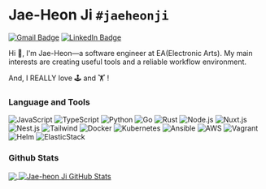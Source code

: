 # Jae-Heon Ji `#jaeheonji`

[![Gmail Badge](https://img.shields.io/badge/-Gmail-D14836?style=flat-square&logo=Gmail&logoColor=white)](mailto:atx6419@gmail.com?subject=[Github]%20Hi,%20JaeHeon!)
[![LinkedIn Badge](https://img.shields.io/badge/-LinkedIn-0077B0?style=flat-square&logo=LinkedIn)](https://www.linkedin.com/in/jaeheonjee/)

Hi 👋, I'm Jae-Heon—a software engineer at EA(Electronic Arts). My main interests are creating useful tools and a reliable workflow environment.

And, I REALLY love 🕹 and 🏋️ !

### Language and Tools

<p>
  <img alt="JavaScript" src="https://img.shields.io/badge/-JavaScript-F7DF1E?style=flat-square&logo=JavaScript&logoColor=white">
  <img alt="TypeScript" src="https://img.shields.io/badge/-TypeScript-007ACC?style=flat-square&logo=TypeScript&logoColor=white">
  <img alt="Python" src="https://img.shields.io/badge/-Python-3776AB?style=flat-square&logo=Python&logoColor=white">
  <img alt="Go" src="https://img.shields.io/badge/-Go-00ADD8?style=flat-square&logo=Go&logoColor=white">
  <img alt="Rust" src="https://img.shields.io/badge/-Rust-000000?style=flat-square&logo=Rust&logoColor=white">
  <img alt="Node.js" src="https://img.shields.io/badge/-Node.js-339933?style=flat-square&logo=Node.js&logoColor=white">
  <img alt="Nuxt.js" src="https://img.shields.io/badge/-Nuxt.js-00C58E?style=flat-square&logo=Nuxt.js&logoColor=white">
  <img alt="Nest.js" src="https://img.shields.io/badge/-Nest.js-E0234E?style=flat-square&logo=Nest.js&logoColor=white">
  <img alt="Tailwind" src="https://img.shields.io/badge/-Tailwind%20CSS-38B2AC?style=flat-square&logo=Tailwind%20CSS&logoColor=white">
  <img alt="Docker" src="https://img.shields.io/badge/-Docker-2496ED?style=flat-square&logo=Docker&logoColor=white">
  <img alt="Kubernetes" src="https://img.shields.io/badge/-k8s-326CE5?style=flat-square&logo=Kubernetes&logoColor=white">
  <img alt="Ansible" src="https://img.shields.io/badge/-Ansible-EE0000?style=flat-square&logo=Ansible&logoColor=white">
  <img alt="AWS" src="https://img.shields.io/badge/-AWS-232F3E?style=flat-square&logo=Amazon%20AWS&logoColor=white">
  <img alt="Vagrant" src="https://img.shields.io/badge/-Vagrant-1563FF?style=flat-square&logo=Vagrant&logoColor=white">
  <img alt="Helm" src="https://img.shields.io/badge/-Helm-277A9F?style=flat-square&logo=Helm&logoColor=white">
  <img alt="ElasticStack" src="https://img.shields.io/badge/-Elastic%20Stack-005571?style=flat-square&logo=Elastic%20Stack&logoColor=white">
</p>

### Github Stats

<a href="https://github.com/MartinHeinz/MartinHeinz">
  <img align="center" src="https://github-readme-stats.vercel.app/api/top-langs/?username=jaeheonji&hide=CSS,Ruby" />
</a>
<a href="https://github.com/MartinHeinz/MartinHeinz">
  <img align="center" src="https://github-readme-stats.vercel.app/api?username=jaeheonji&show_icons=true&line_height=27&count_private=true&" alt="Jae-heon Ji GitHub Stats" />
</a>